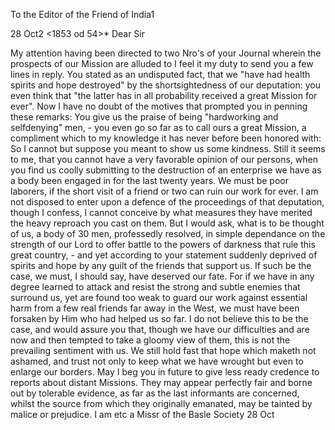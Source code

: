 To the Editor of the Friend of India1

 28 Oct2 <1853 od 54>*
Dear Sir

My attention having been directed to two Nro's of your Journal wherein the prospects of our Mission are alluded to I feel it my duty to send you a few lines in reply. You stated as an undisputed fact, that we "have had health spirits and hope destroyed" by the shortsightedness of our deputation: you even think that "the latter has in all probability received a great Mission for ever". Now I have no doubt of the motives that prompted you in penning these remarks: You give us the praise of being "hardworking and selfdenying" men, - you even go so far as to call ours a great Mission, a compliment which to my knowledge it has never before been honored with: So I cannot but suppose you meant to show us some kindness. Still it seems to me, that you cannot have a very favorable opinion of our persons, when you find us coolly submitting to the destruction of an enterprise we have as a body been engaged in for the last twenty years. We must be poor laborers, if the short visit of a friend or two can ruin our work for ever. I am not disposed to enter upon a defence of the proceedings of that deputation, though I confess, I cannot conceive by what measures they have merited the heavy reproach you cast on them. But I would ask, what is to be thought of us, a body of 30 men, professedly resolved, in simple dependance on the strength of our Lord to offer battle to the powers of darkness that rule this great country, - and yet according to your statement suddenly deprived of spirits and hope by any guilt of the friends that support us. If such be the case, we must, I should say, have deserved our fate. For if we have in any degree learned to attack and resist the strong and subtle enemies that surround us, yet are found too weak to guard our work against essential harm from a few real friends far away in the West, we must have been forsaken by Him who had helped us so far. I do not believe this to be the case, and would assure you that, though we have our difficulties and are now and then tempted to take a gloomy view of them, this is not the prevailing sentiment with us. We still hold fast that hope which maketh not ashamed, and trust not only to keep what we have wrought but even to enlarge our borders. May I beg you in future to give less ready credence to reports about distant Missions. They may appear perfectly fair and borne out by tolerable evidence, as far as the last informants are concerned, whilst the source from which they originally emanated, may be tainted by malice or prejudice. 
 I am etc
 a Missr of the Basle Society
28 Oct

